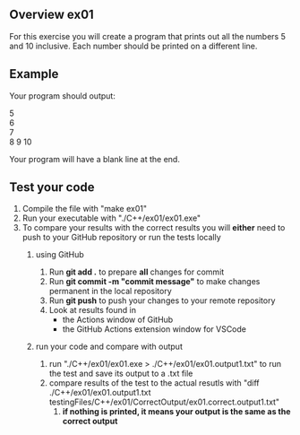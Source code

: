 ## Overview ex01

For this exercise you will create a program that prints out all the numbers 5 and 10 inclusive. Each number should be printed on a different line.   

## Example
Your program should output: 

5  
6  
7  
8
9
10

Your program will have a blank line at the end.

## Test your code
1. Compile the file with "make ex01" 
2. Run your executable with "./C++/ex01/ex01.exe"
3. To compare your results with the correct results you will **either** need to push to your GitHub repository or run the tests locally
    1. using GitHub
        1. Run **git add .** to prepare **all** changes for commit
        2. Run **git commit -m "commit message"** to make changes permanent in the local repository
        3. Run **git push** to push your changes to your remote repository
        4. Look at results found in
            * the Actions window of GitHub
            * the GitHub Actions extension window for VSCode

    1. run your code and compare with output
        1. run "./C++/ex01/ex01.exe > ./C++/ex01/ex01.output1.txt" to run the test and save its output to a .txt file
        2. compare results of the test to the actual resutls with "diff ./C++/ex01/ex01.output1.txt testingFiles/C++/ex01/CorrectOutput/ex01.correct.output1.txt"
            1. **if nothing is printed, it means your output is the same as the correct output**